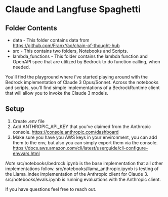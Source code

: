 # Claude and Langfuse Spaghetti

## Folder Contents
- data - This folder contains data from https://github.com/FranxYao/chain-of-thought-hub
- src - This contains two folders, Notebooks and Scripts. 
- lambda_functions - This folder contains the lambda function and OpenAPI spec that are utilized by Bedrock to do function calling, when needed.

You'll find the playground where i've started playing around with the Bedrock implementation of Claude 3 Opus/Sonnet. Across the notebooks and scripts, you'll find simple implementations of a BedrockRuntime client
that will allow you to invoke the Claude 3 models.

## Setup
1. Create .env file
2. Add ANTHROPIC_API_KEY that you've claimed from the Anthropic console. https://console.anthropic.com/dashboard
3. Make sure you have you AWS keys in your environment, you can add them to the env, but also you can simply export them via the console. https://docs.aws.amazon.com/cli/latest/userguide/cli-configure-envvars.html

*Note*
src/notebooks/bedrock.ipynb is the base implementation that all other implementations follow.
src/notebooks/llama_anthropic.ipynb is testing of the Llama_index implementation of the Anthropic client for Claude 3.
src/notebooks/evals.ipynb is running evaluations with the Anthropic client.



If you have questions feel free to reach out.
